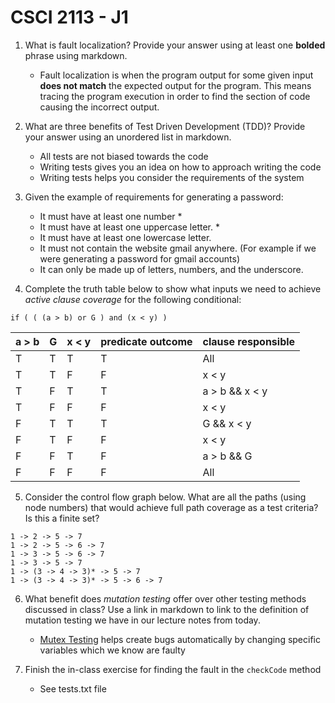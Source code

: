 # CSCI 2113 - J1 
1. What is fault localization? Provide your answer using at least one **bolded** phrase using markdown.
    - Fault localization is when the program output for some given input **does not match** the expected output for the program. This means tracing the program execution in order to find the section of code causing the incorrect output. 
    
2. What are three benefits of Test Driven Development \(TDD)? Provide your answer using an unordered list in markdown.
    - All tests are not biased towards the code 
    - Writing tests gives you an idea on how to approach writing the code
    - Writing tests helps you consider the requirements of the system
    
3. Given the example of requirements for generating a password:
    * It must have at least one number 
        * 
    * It must have at least one uppercase letter.
        * 
    * It must have at least one lowercase letter.
    * It must not contain the website gmail anywhere. \(For example if we were generating a password for gmail accounts)
    * It can only be made up of letters, numbers, and the underscore.
    
4. Complete the truth table below to show what inputs we need to achieve _active clause coverage_ for the following conditional:
```
if ( ( (a > b) or G ) and (x < y) )
```

| a > b | G | x < y | predicate outcome | clause responsible |
|-------|---|-------|-------------------|--------------------|
| T     | T | T     | T                 | All                |
| T     | T | F     | F                 | x < y              |
| T     | F | T     | T                 | a > b && x < y     |
| T     | F | F     | F                 | x < y              |
| F     | T | T     | T                 | G && x < y         |
| F     | T | F     | F                 | x < y              |
| F     | F | T     | F                 | a > b && G         |
| F     | F | F     | F                 | All                |

5. Consider the control flow graph below. What are all the paths \(using node numbers) that would achieve full path coverage as a test criteria? Is this a finite set?
```
1 -> 2 -> 5 -> 7 
1 -> 2 -> 5 -> 6 -> 7
1 -> 3 -> 5 -> 6 -> 7 
1 -> 3 -> 5 -> 7
1 -> (3 -> 4 -> 3)* -> 5 -> 7 
1 -> (3 -> 4 -> 3)* -> 5 -> 6 -> 7
```

6. What benefit does _mutation testing_ offer over other testing methods discussed in class? Use a link in markdown to link to the definition of mutation testing we have in our lecture notes from today.
    * [Mutex Testing](https://cs2113-f24.github.io/j/software_testing#syntactic-structures) helps create bugs automatically by changing specific variables which we know are faulty

7. Finish the in-class exercise for finding the fault in the `checkCode` method
    * See tests.txt file 